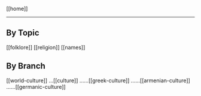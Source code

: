[[home]]

---

## By Topic
[[folklore]]
[[religion]]
[[names]]

## By Branch
[[world-culture]]
...[[culture]]
......[[greek-culture]]
......[[armenian-culture]]
......[[germanic-culture]]